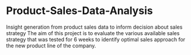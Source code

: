 # Product-Sales-Data-Analysis
Insight generation from product sales data to inform decision about sales strategy
The aim of this project is to evaluate the various available sales strategy that was tested for 6 weeks to identify optimal sales approach for the new product line of the company.
